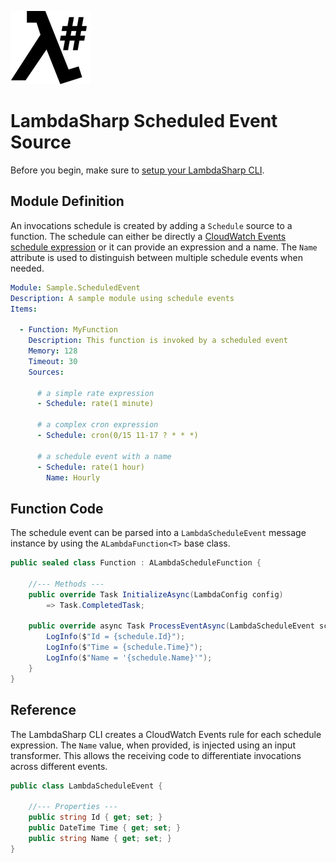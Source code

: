 ![λ#](../../Docs/images/LambdaSharpLogo.png)

# LambdaSharp Scheduled Event Source

Before you begin, make sure to [setup your LambdaSharp CLI](https://lambdasharp.net/articles/Setup.html).

## Module Definition

An invocations schedule is created by adding a `Schedule` source to a function. The schedule can either be directly a [CloudWatch Events schedule expression](https://docs.aws.amazon.com/AmazonCloudWatch/latest/events/ScheduledEvents.html) or it can provide an expression and a name. The `Name` attribute is used to distinguish between multiple schedule events when needed.

```yaml
Module: Sample.ScheduledEvent
Description: A sample module using schedule events
Items:

  - Function: MyFunction
    Description: This function is invoked by a scheduled event
    Memory: 128
    Timeout: 30
    Sources:

      # a simple rate expression
      - Schedule: rate(1 minute)

      # a complex cron expression
      - Schedule: cron(0/15 11-17 ? * * *)

      # a schedule event with a name
      - Schedule: rate(1 hour)
        Name: Hourly
```

## Function Code

The schedule event can be parsed into a `LambdaScheduleEvent` message instance by using the `ALambdaFunction<T>` base class.

```csharp
public sealed class Function : ALambdaScheduleFunction {

    //--- Methods ---
    public override Task InitializeAsync(LambdaConfig config)
        => Task.CompletedTask;

    public override async Task ProcessEventAsync(LambdaScheduleEvent schedule) {
        LogInfo($"Id = {schedule.Id}");
        LogInfo($"Time = {schedule.Time}");
        LogInfo($"Name = '{schedule.Name}'");
    }
}
```

## Reference

The LambdaSharp CLI creates a CloudWatch Events rule for each schedule expression. The `Name` value, when provided, is injected using an input transformer. This allows the receiving code to differentiate invocations across different events.

```csharp
public class LambdaScheduleEvent {

    //--- Properties ---
    public string Id { get; set; }
    public DateTime Time { get; set; }
    public string Name { get; set; }
}
```
